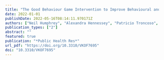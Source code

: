 ```yaml
---
title: "The Good Behaviour Game Intervention to Improve Behavioural and Other Outcomes for Children Aged 7–8 Years: A Cluster RCT"
date: 2022-01-01
publishDate: 2022-05-16T08:14:11.970171Z
authors: ["Neil Humphrey", "Alexandra Hennessey", "Patricio Troncoso", "Margarita Panayiotou", "Louise Black", "Kimberly Petersen", "Lawrence Wo", "Carla Mason", "Emma Ashworth", "Kirsty Frearson", "Jan R Boehnke", "Rhys D Pockett", "Julia Lowin", "David Foxcroft", "Michael Wigelsworth", "Ann Lendrum"]
publication_types: ["2"]
abstract: ""
featured: true
publication: "*Public Health Res*"
url_pdf: "https://doi.org/10.3310/VKOF7695"
doi: "10.3310/VKOF7695"
---
```


